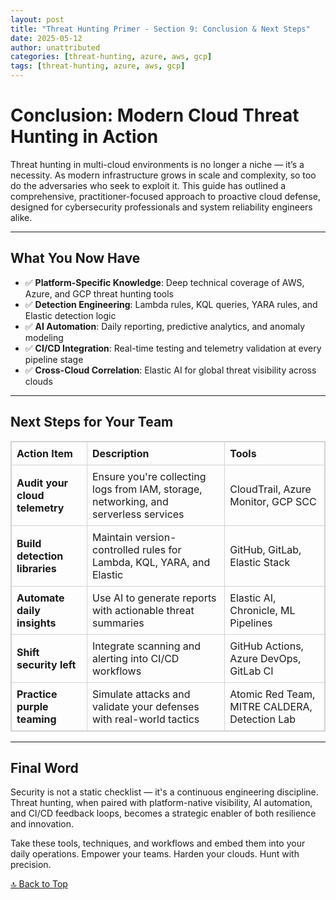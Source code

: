 ```yaml
---
layout: post
title: "Threat Hunting Primer - Section 9: Conclusion & Next Steps"
date: 2025-05-12
author: unattributed
categories: [threat-hunting, azure, aws, gcp]
tags: [threat-hunting, azure, aws, gcp]
---
```


# Conclusion: Modern Cloud Threat Hunting in Action

Threat hunting in multi-cloud environments is no longer a niche — it’s a necessity. As modern infrastructure grows in scale and complexity, so too do the adversaries who seek to exploit it. This guide has outlined a comprehensive, practitioner-focused approach to proactive cloud defense, designed for cybersecurity professionals and system reliability engineers alike.

---

## What You Now Have

- ✅ **Platform-Specific Knowledge**: Deep technical coverage of AWS, Azure, and GCP threat hunting tools
- ✅ **Detection Engineering**: Lambda rules, KQL queries, YARA rules, and Elastic detection logic
- ✅ **AI Automation**: Daily reporting, predictive analytics, and anomaly modeling
- ✅ **CI/CD Integration**: Real-time testing and telemetry validation at every pipeline stage
- ✅ **Cross-Cloud Correlation**: Elastic AI for global threat visibility across clouds

---

## Next Steps for Your Team

<table style="border-collapse: collapse; width: 100%; border: 1px solid lightgrey;">
  <thead>
    <tr>
      <th style="border: 1px solid lightgrey; padding: 8px; text-align: left;">Action Item</th>
      <th style="border: 1px solid lightgrey; padding: 8px; text-align: left;">Description</th>
      <th style="border: 1px solid lightgrey; padding: 8px; text-align: left;">Tools</th>
    </tr>
  </thead>
  <tbody>
    <tr>
      <td style="border: 1px solid lightgrey; padding: 8px;"><strong>Audit your cloud telemetry</strong></td>
      <td style="border: 1px solid lightgrey; padding: 8px;">Ensure you're collecting logs from IAM, storage, networking, and serverless services</td>
      <td style="border: 1px solid lightgrey; padding: 8px;">CloudTrail, Azure Monitor, GCP SCC</td>
    </tr>
    <tr>
      <td style="border: 1px solid lightgrey; padding: 8px;"><strong>Build detection libraries</strong></td>
      <td style="border: 1px solid lightgrey; padding: 8px;">Maintain version-controlled rules for Lambda, KQL, YARA, and Elastic</td>
      <td style="border: 1px solid lightgrey; padding: 8px;">GitHub, GitLab, Elastic Stack</td>
    </tr>
    <tr>
      <td style="border: 1px solid lightgrey; padding: 8px;"><strong>Automate daily insights</strong></td>
      <td style="border: 1px solid lightgrey; padding: 8px;">Use AI to generate reports with actionable threat summaries</td>
      <td style="border: 1px solid lightgrey; padding: 8px;">Elastic AI, Chronicle, ML Pipelines</td>
    </tr>
    <tr>
      <td style="border: 1px solid lightgrey; padding: 8px;"><strong>Shift security left</strong></td>
      <td style="border: 1px solid lightgrey; padding: 8px;">Integrate scanning and alerting into CI/CD workflows</td>
      <td style="border: 1px solid lightgrey; padding: 8px;">GitHub Actions, Azure DevOps, GitLab CI</td>
    </tr>
    <tr>
      <td style="border: 1px solid lightgrey; padding: 8px;"><strong>Practice purple teaming</strong></td>
      <td style="border: 1px solid lightgrey; padding: 8px;">Simulate attacks and validate your defenses with real-world tactics</td>
      <td style="border: 1px solid lightgrey; padding: 8px;">Atomic Red Team, MITRE CALDERA, Detection Lab</td>
    </tr>
  </tbody>
</table>

---

## Final Word

Security is not a static checklist — it's a continuous engineering discipline. Threat hunting, when paired with platform-native visibility, AI automation, and CI/CD feedback loops, becomes a strategic enabler of both resilience and innovation.

Take these tools, techniques, and workflows and embed them into your daily operations. Empower your teams. Harden your clouds. Hunt with precision.

[🔝 Back to Top](#)